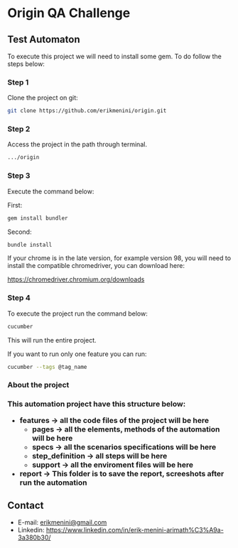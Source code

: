 
<h1>Origin QA Challenge</h1>

<h2> Test Automaton</h2>

To execute this project we will need to install some gem. To do follow the steps below:

<h3> Step 1</h3>

Clone the project on git:

````bash
git clone https://github.com/erikmenini/origin.git
````

<h3> Step 2</h3>

Access the project in the path through terminal.
````bash
.../origin
````

<h3> Step 3</h3>
Execute the command below:


First:

````bash
gem install bundler
````

Second:

````bash
bundle install
````
If your chrome is in the late version, for example version 98, you will need to install the compatible chromedriver, you can download here:

https://chromedriver.chromium.org/downloads

<h3> Step 4</h3>
To execute the project run the command below:

````bash
cucumber
````
This will run the entire project.


If you want to run only one feature you can run:
````bash
cucumber --tags @tag_name
````

<h3>About the project<h3>
This automation project have this structure below:

- features -> all the code files of the project will be here
    - pages -> all the elements, methods of the automation will be here
    - specs -> all the scenarios specifications will be here
    - step_definition -> all steps will be here
    - support -> all the enviroment files will be here
- report -> This folder is to save the report, screeshots after run the automation

Contact
-------
*	E-mail: erikmenini@gmail.com
*	Linkedin: <https://www.linkedin.com/in/erik-menini-arimath%C3%A9a-3a380b30/>
